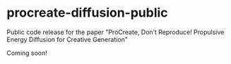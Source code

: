 # procreate-diffusion-public
Public code release for the paper "ProCreate, Don’t Reproduce! Propulsive Energy Diffusion for Creative Generation"

Coming soon!
